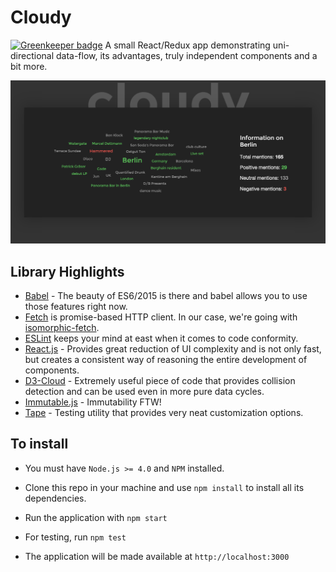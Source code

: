 # Cloudy

[![Greenkeeper badge](https://badges.greenkeeper.io/alexandrethsilva/cloudy.svg?token=a60f1b30103735e32f1d3bab473578a153c2ea33bdc44fb1ba0cc21f2881a7ce&ts=1508159581539)](https://greenkeeper.io/)
A small React/Redux app demonstrating uni-directional data-flow, its advantages, truly independent components and a bit more.

![alt Screenshot](https://github.com/alexandrethsilva/cloudy/blob/master/readme/cloudy.png "Screenshot")

## Library Highlights
* [Babel](http://babeljs.io) - The beauty of ES6/2015 is there and babel allows you to use those features right now.
* [Fetch](https://fetch.spec.whatwg.org) is promise-based HTTP client. In our case, we're going with [isomorphic-fetch](https://github.com/matthew-andrews/isomorphic-fetch).
* [ESLint](http://eslint.org) keeps your mind at east when it comes to code conformity.
* [React.js](https://facebook.github.io/react/index.html) - Provides great reduction of UI complexity and is not only fast, but creates a consistent way of reasoning the entire development of components.
* [D3-Cloud](https://github.com/jasondavies/d3-cloud) - Extremely useful piece of code that provides collision detection and can be used even in more pure data cycles.
* [Immutable.js](https://github.com/facebook/immutable-js) - Immutability FTW!
* [Tape](https://github.com/substack/tape) - Testing utility that provides very neat customization options.

## To install
* You must have `Node.js >= 4.0` and `NPM` installed.
* Clone this repo in your machine and use `npm install` to install all its dependencies.
* Run the application with `npm start`
* For testing, run `npm test`

* The application will be made available at `http://localhost:3000`

